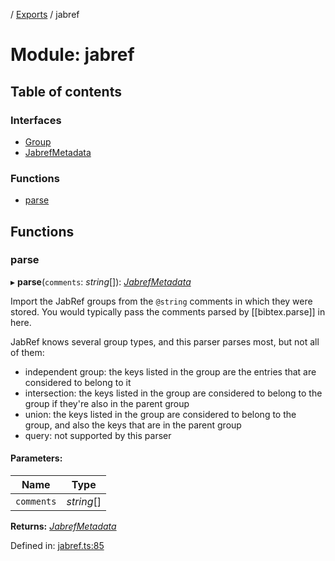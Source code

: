 [](../README.md) / [Exports](../modules.md) / jabref

# Module: jabref

## Table of contents

### Interfaces

- [Group](../interfaces/jabref.group.md)
- [JabrefMetadata](../interfaces/jabref.jabrefmetadata.md)

### Functions

- [parse](jabref.md#parse)

## Functions

### parse

▸ **parse**(`comments`: *string*[]): [*JabrefMetadata*](../interfaces/jabref.jabrefmetadata.md)

Import the JabRef groups from the `@string` comments in which they were stored. You would typically pass the comments parsed by [[bibtex.parse]] in here.

JabRef knows several group types, and this parser parses most, but not all of them:

* independent group: the keys listed in the group are the entries that are considered to belong to it
* intersection: the keys listed in the group are considered to belong to the group if they're also in the parent group
* union: the keys listed in the group are considered to belong to the group, and also the keys that are in the parent group
* query: not supported by this parser

#### Parameters:

Name | Type |
------ | ------ |
`comments` | *string*[] |

**Returns:** [*JabrefMetadata*](../interfaces/jabref.jabrefmetadata.md)

Defined in: [jabref.ts:85](https://github.com/retorquere/bibtex-parser/blob/master/jabref.ts#L85)
